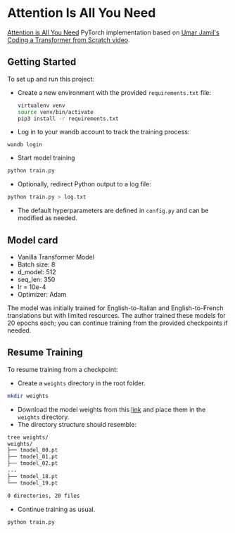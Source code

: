 # Attention Is All You Need

[Attention is All You Need](https://arxiv.org/abs/1706.03762) PyTorch implementation based on [Umar Jamil's Coding a Transformer from Scratch video](https://www.youtube.com/watch?v=ISNdQcPhsts&t=101s&ab_channel=UmarJamil).

## Getting Started

To set up and run this project:

- Create a new environment with the provided `requirements.txt` file:
  ```bash
  virtualenv venv
  source venv/bin/activate
  pip3 install -r requirements.txt

- Log in to your wandb account to track the training process:
```
wandb login
```

- Start model training
```bash
python train.py
```
- Optionally, redirect Python output to a log file:
```bash
python train.py > log.txt
```
- The default hyperparameters are defined in `config.py` and can be modified as needed.

## Model card
- Vanilla Transformer Model
- Batch size: 8
- d_model: 512
- seq_len: 350
- lr = 10e-4
- Optimizer: Adam

The model was initially trained for English-to-Italian and English-to-French translations but with limited resources. The author trained these models for 20 epochs each; you can continue training from the provided checkpoints if needed.

## Resume Training
To resume training from a checkpoint:
- Create a `weights` directory in the root folder.
```bash
mkdir weights
```
- Download the model weights from this [link](https://universityofadelaide.box.com/s/jjmlphigf0lyb2icjmo5gsti4dlcm2qw) and place them in the `weights` directory.
- The directory structure should resemble:
```bash
tree weights/
weights/
├── tmodel_00.pt
├── tmodel_01.pt
├── tmodel_02.pt
...
├── tmodel_18.pt
└── tmodel_19.pt

0 directories, 20 files
```
- Continue training as usual.
```bash
python train.py
```